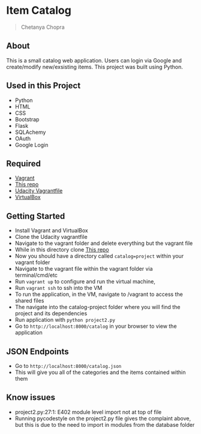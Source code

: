 # Item Catalog

> Chetanya Chopra

## About

This is a small catalog web application. Users can login via Google and create/modify new/exsisting items. This project was built using Python. 

## Used in this Project
- Python
- HTML
- CSS
- Bootstrap
- Flask
- SQLAchemy
- OAuth
- Google Login

## Required 
- [Vagrant](https://www.vagrantup.com/)
- [This repo](https://github.com/chetchop/Catalog-Project)
- [Udacity Vagrantfile](https://github.com/udacity/fullstack-nanodegree-vm)
- [VirtualBox](https://www.virtualbox.org/wiki/Downloads)

## Getting Started

- Install Vagrant and VirtualBox
- Clone the Udacity vagrantfile
- Navigate to the vagrant folder and delete everything but the vagrant file
- While in this directory clone [This repo](https://github.com/chetchop/Catalog-Project)
- Now you should have a directory called `catalog=project` within your vagrant folder
- Navigate to the vagrant file within the vagrant folder via terminal/cmd/etc
- Run `vagrant up` to configure and run the virtual machine, 
- Run `vagrant ssh` to ssh into the VM
- To run the application, in the VM, navigate to /vagrant to access the shared files
- The navigate into the catalog-project folder where you will find the project and its dependencies
- Run application with `python project2.py`
- Go to `http://localhost:8000/catalog` in your browser to view the application

## JSON Endpoints

- Go to `http://localhost:8000/catalog.json`
- This will give you all of the categories and the items contained within them

## Know issues

- project2.py:27:1: E402 module level import not at top of file
- Running pycodestyle on the project2.py file gives the complaint above, but this is due to the need to import in modules from the database folder

